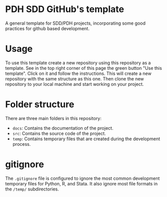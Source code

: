 # PDH SDD GitHub's template

A general template for SDD/PDH projects, incorporating some good practices for github based development.

# Usage

To use this template create a new repository using this repository as a template. See in the top right corner of this page the green button "Use this template". Click on it and follow the instructions. This will create a new repository with the same structure as this one. Then clone the new repository to your local machine and start working on your project.

# Folder structure

There are three main folders in this repository:
- `docs`: Contains the documentation of the project.
- `src`: Contains the source code of the project.
- `temp`: Contains temporary files that are created during the development process.

# gitignore

The `.gitignore` file is configured to ignore the most common development temporary files for Python, R, and Stata. It also ignore most file formats in the `/temp/` subdirectories.